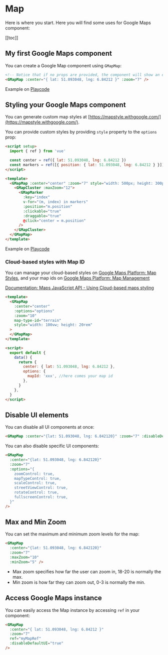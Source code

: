 # Map

Here is where you start. Here you will find some uses for Google Maps component:

[[toc]]

## My first Google Maps component

You can create a Google Map component using `GMapMap`:

```html
<!-- Notice that if no props are provided, the component will show an empty map component with default controls -->
<GMapMap :center="{ lat: 51.093048, lng: 6.84212 }" :zoom="7" />
```

Example on [Playcode](https://playcode.io/1041241)

## Styling your Google Maps component

You can generate custom map styles at [https://mapstyle.withgoogle.com/](https://mapstyle.withgoogle.com/).

You can provide custom styles by providing `style` property to the `options` prop:

```html
<script setup>
  import { ref } from 'vue'

  const center = ref({ lat: 51.093048, lng: 6.84212 })
  const markers = ref([{ position: { lat: 51.093048, lng: 6.84212 } }])
</script>

<template>
  <GMapMap :center="center" :zoom="7" style="width: 500px; height: 300px">
    <GMapCluster :maxZoom="12">
      <GMapMarker
        :key="index"
        v-for="(m, index) in markers"
        :position="m.position"
        :clickable="true"
        :draggable="true"
        @click="center = m.position"
      />
    </GMapCluster>
  </GMapMap>
</template>
```

Example on [Playcode](https://playcode.io/1041245)

### Cloud-based styles with Map ID

You can manage your cloud-based styles on [Google Maps Platform: Map Styles](https://console.cloud.google.com/google/maps-apis/studio/styles), and your map ids on [Google Maps Platform: Map Management](https://console.cloud.google.com/google/maps-apis/studio/maps)

[Documentation: Maps JavaScript API - Using Cloud-based maps styling](https://developers.google.com/maps/documentation/javascript/cloud-based-map-styling)

```html
<template>
  <GMapMap
    :center="center"
    :options="options"
    :zoom="10"
    map-type-id="terrain"
    style="width: 100vw; height: 20rem"
  >
  </GMapMap>
</template>

<script>
  export default {
    data() {
      return {
        center: { lat: 51.093048, lng: 6.84212 },
        options: {
          mapId: 'xxx', //here comes your map id
        },
      }
    },
  }
</script>
```

## Disable UI elements

You can disable all UI components at once:

```html
<GMapMap :center="{lat: 51.093048, lng: 6.842120}" :zoom="7" :disableDefaultUI="true" />
```

You can also disable specific UI components:

```html
<GMapMap
  :center="{lat: 51.093048, lng: 6.842120}"
  :zoom="7"
  :options="{
    zoomControl: true,
    mapTypeControl: true,
    scaleControl: true,
    streetViewControl: true,
    rotateControl: true,
    fullscreenControl: true,
  }"
/>
```

## Max and Min Zoom

You can set the maximum and minimum zoom levels for the map:

```html
<GMapMap
  :center="{lat: 51.093048, lng: 6.842120}"
  :zoom="7"
  :maxZoom="10"
  :minZoom="5" />
```

- Max zoom specifies how far the user can zoom in, 18-20 is normally the max.
- Min zoom is how far they can zoom out, 0-3 is normally the min.


## Access Google Maps instance

You can easily access the Map instance by accessing `ref` in your component:

```html
<GMapMap
  :center="{ lat: 51.093048, lng: 6.84212 }"
  :zoom="7"
  ref="myMapRef"
  :disableDefaultUI="true"
/>
```
